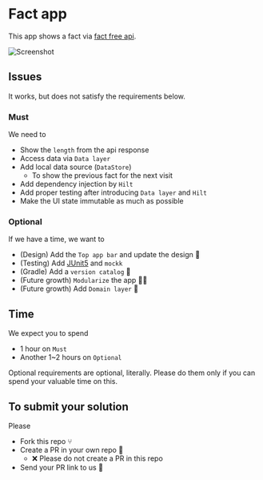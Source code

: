 # Fact app
This app shows a fact via [fact free api](https://catfact.ninja/fact).

![Screenshot](./fact_app.png)

## Issues
It works, but does not satisfy the requirements below.

### Must
We need to
- Show the `length` from the api response
- Access data via `Data layer`
- Add local data source (`DataStore`)
  - To show the previous fact for the next visit
- Add dependency injection by `Hilt`
- Add proper testing after introducing `Data layer` and `Hilt`
- Make the UI state immutable as much as possible

### Optional
If we have a time, we want to
- (Design) Add the `Top app bar` and update the design 🏰
- (Testing) Add [JUnit5](https://github.com/mannodermaus/android-junit5) and `mockk`
- (Gradle) Add a `version catalog` 📗
- (Future growth) `Modularize` the app ✌🏻
- (Future growth) Add `Domain layer` 🚴‍️

## Time
We expect you to spend
- 1 hour on `Must`
- Another 1~2 hours on `Optional`

Optional requirements are optional, literally.  Please do them only if you can spend your valuable time on this.

## To submit your solution
Please
- Fork this repo ⑂
- Create a PR in your own repo 📝
  - ❌ Please do not create a PR in this repo
- Send your PR link to us 🙏
